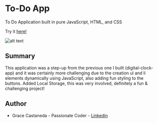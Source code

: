 # To-Do App

To Do Application built in pure JavaScript, HTML, and CSS

Try it [here!](https://over45Codes.github.io/To-Do-App/)

![alt text](https://github.com/graciicodes/To-Do-App/blob/master/images/Grace's%20Todo%20List%20pic.png)

## Summary

This application was a step-up from the previous one I built (digital-clock-app) and it was certainly more challenging due to the creation ul and li elements dynamically using JavaScript, also adding fun styling to the buttons. Added Local Storage, this was very involved, definitely a fun & challenging project!

<!--testing commits-->

## Author

- Grace Castaneda - Passionate Coder - [Linkedin](https://www.linkedin.com/in/castanedagrace/)
